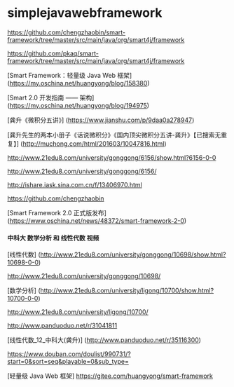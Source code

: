 # simplejavawebframework

https://github.com/chengzhaobin/smart-framework/tree/master/src/main/java/org/smart4j/framework


https://github.com/pkaq/smart-framework/tree/master/src/main/java/org/smart4j/framework


[Smart Framework：轻量级 Java Web 框架]   (https://my.oschina.net/huangyong/blog/158380)


[Smart 2.0 开发指南 —— 架构]  (https://my.oschina.net/huangyong/blog/194975)


[龚升《微积分五讲》]     (https://www.jianshu.com/p/9daa0a278947)



[龚升先生的两本小册子《话说微积分》《国内顶尖微积分五讲-龚升》【已搜索无重复】] (http://muchong.com/html/201603/10047816.html)



http://www.21edu8.com/university/gonggong/6156/show.html?6156-0-0


http://www.21edu8.com/university/gonggong/6156/


http://ishare.iask.sina.com.cn/f/13406970.html



https://github.com/chengzhaobin



[Smart Framework 2.0 正式版发布] (https://www.oschina.net/news/48372/smart-framework-2-0)




#### 中科大 数学分析 和 线性代数 视频


[线性代数]  (http://www.21edu8.com/university/gonggong/10698/show.html?10698-0-0)

http://www.21edu8.com/university/gonggong/10698/


[数学分析]  (http://www.21edu8.com/university/ligong/10700/show.html?10700-0-0)

http://www.21edu8.com/university/ligong/10700/


http://www.panduoduo.net/r/31041811

[线性代数_12_中科大(龚升)] (http://www.panduoduo.net/r/35116300)



https://www.douban.com/doulist/990731/?start=0&sort=seq&playable=0&sub_type=


[轻量级 Java Web 框架] https://gitee.com/huangyong/smart-framework



